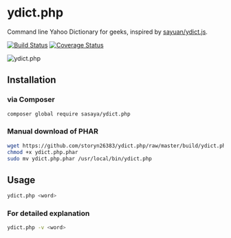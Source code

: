 # ydict.php

Command line Yahoo Dictionary for geeks, inspired by [sayuan/ydict.js](https://github.com/sayuan/ydict.js/).

[![Build Status](https://github.com/storyn26383/ydict.php/actions/workflows/tests.yml/badge.svg?branch=master)](https://github.com/storyn26383/ydict.php/actions/workflows/tests.yml)
[![Coverage Status](https://coveralls.io/repos/github/storyn26383/ydict.php/badge.svg?branch=master)](https://coveralls.io/github/storyn26383/ydict.php/?branch=master)

![ydict.php](https://i.imgur.com/kzC0qcc.png)

## Installation

### via Composer

```bash
composer global require sasaya/ydict.php
```

### Manual download of PHAR

```bash
wget https://github.com/storyn26383/ydict.php/raw/master/build/ydict.php.phar
chmod +x ydict.php.phar
sudo mv ydict.php.phar /usr/local/bin/ydict.php
```

## Usage

```bash
ydict.php <word>
```

### For detailed explanation

```bash
ydict.php -v <word>
```
